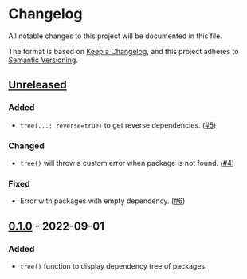 # Changelog

All notable changes to this project will be documented in this file.

The format is based on [Keep a Changelog](https://keepachangelog.com/en/1.0.0/),
and this project adheres to [Semantic Versioning](https://semver.org/spec/v2.0.0.html).

## [Unreleased]

### Added

- `tree(...; reverse=true)` to get reverse dependencies. ([#5])

### Changed

- `tree()` will throw a custom error when package is not found. ([#4])

### Fixed

- Error with packages with empty dependency. ([#6])

## [0.1.0] - 2022-09-01

### Added

- `tree()` function to display dependency tree of packages.

[Unreleased]: https://github.com/peng1999/PkgDependency.jl/compare/v0.1.0...HEAD
[0.1.0]: https://github.com/peng1999/PkgDependency.jl/releases/tag/v0.1.0

[#4]: https://github.com/peng1999/PkgDependency.jl/issues/4
[#5]: https://github.com/peng1999/PkgDependency.jl/issues/5
[#6]: https://github.com/peng1999/PkgDependency.jl/issues/6
